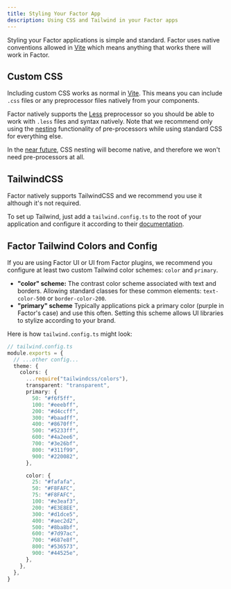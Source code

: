 ```yaml
---
title: Styling Your Factor App
description: Using CSS and Tailwind in your Factor apps
---
```


Styling your Factor applications is simple and standard. Factor uses native conventions allowed in [Vite](https://vitejs.dev) which means anything that works there will work in Factor.

## Custom CSS

Including custom CSS works as normal in [Vite](https://vitejs.dev/guide/features.html#css). This means you can include `.css` files or any preprocessor files natively from your components.

Factor natively supports the [Less](http://lesscss.org/) preprocessor so you should be able to work with `.less` files and syntax natively. Note that we recommend only using the [nesting](http://lesscss.org/#nesting) functionality of pre-processors while using standard CSS for everything else.

In the [near future](https://drafts.csswg.org/css-nesting/), CSS nesting will become native, and therefore we won't need pre-processors at all.

## TailwindCSS

Factor natively supports TailwindCSS and we recommend you use it although it's not required.

To set up Tailwind, just add a `tailwind.config.ts` to the root of your application and configure it according to their [documentation](https://tailwindcss.com/docs/configuration).

## Factor Tailwind Colors and Config

If you are using Factor UI or UI from Factor plugins, we recommend you configure at least two custom Tailwind color schemes: `color` and `primary`.

- **"color" scheme:** The contrast color scheme associated with text and borders. Allowing standard classes for these common elements: `text-color-500` or `border-color-200`.
- **"primary" scheme** Typically applications pick a primary color (purple in Factor's case) and use this often. Setting this scheme allows UI libraries to stylize according to your brand.

Here is how `tailwind.config.ts` might look:

```ts
// tailwind.config.ts
module.exports = {
  // ...other config...
  theme: {
    colors: {
      ...require("tailwindcss/colors"),
      transparent: "transparent",
      primary: {
        50: "#f6f5ff",
        100: "#eeebff",
        200: "#d4ccff",
        300: "#baadff",
        400: "#8670ff",
        500: "#5233ff",
        600: "#4a2ee6",
        700: "#3e26bf",
        800: "#311f99",
        900: "#220082",
      },

      color: {
        25: "#fafafa",
        50: "#F8FAFC",
        75: "#F8FAFC",
        100: "#e3eaf3",
        200: "#E3E8EE",
        300: "#d1dce5",
        400: "#aec2d2",
        500: "#8ba8bf",
        600: "#7d97ac",
        700: "#687e8f",
        800: "#536573",
        900: "#44525e",
      },
    },
  },
}
```
